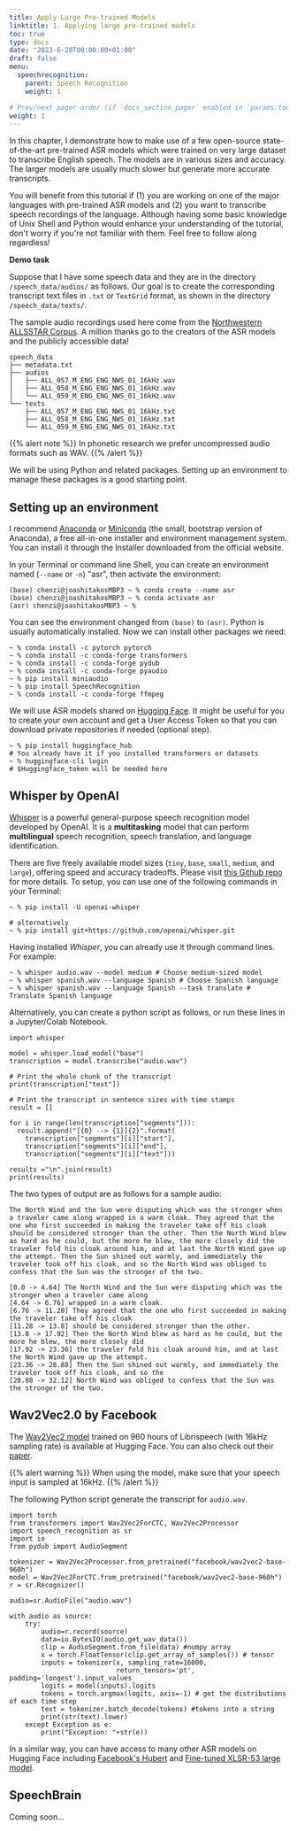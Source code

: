 ```yaml
---
title: Apply Large Pre-trained Models
linktitle: 1. Applying large pre-trained models
toc: true
type: docs
date: "2023-6-20T00:00:00+01:00"
draft: false
menu:
  speechrecognition:
    parent: Speech Recognition
    weight: 1

# Prev/next pager order (if `docs_section_pager` enabled in `params.toml`)
weight: 1
---
```


In this chapter, I demonstrate how to make use of a few open-source state-of-the-art pre-trained ASR models which were trained on very large dataset to transcribe English speech. The models are in various sizes and accuracy. The larger models are usually much slower but generate more accurate transcripts.

You will benefit from this tutorial if (1) you are working on one of the major languages with pre-trained ASR models and (2) you want to transcribe speech recordings of the language. Although having some basic knowledge of Unix Shell and Python would enhance your understanding of the tutorial, don't worry if you're not familiar with them. Feel free to follow along regardless!

**Demo task**

Suppose that I have some speech data and they are in the directory `/speech_data/audios/` as follows. Our goal is to create the corresponding transcript text files in `.txt` or `TextGrid` format, as shown in the directory `/speech_data/texts/`.

The sample audio recordings used here come from the [Northwestern ALLSSTAR Corpus](https://speechbox.linguistics.northwestern.edu/#!/home). A million thanks go to the creators of the ASR models and the publicly accessible data!

```
speech_data
├── metadata.txt
├── audios
│   ├── ALL_057_M_ENG_ENG_NWS_01_16kHz.wav
│   ├── ALL_058_M_ENG_ENG_NWS_01_16kHz.wav
│   └── ALL_059_M_ENG_ENG_NWS_01_16kHz.wav
└── texts
    ├── ALL_057_M_ENG_ENG_NWS_01_16kHz.txt
    ├── ALL_058_M_ENG_ENG_NWS_01_16kHz.txt
    └── ALL_059_M_ENG_ENG_NWS_01_16kHz.txt
```
{{% alert note %}}
In phonetic research we prefer uncompressed audio formats such as WAV.
{{% /alert %}}

We will be using Python and related packages. Setting up an environment to manage these packages is a good starting point.

## Setting up an environment

I recommend [Anaconda](https://www.anaconda.com/download) or [Miniconda](https://docs.conda.io/en/latest/miniconda.html) (the small, bootstrap version of Anaconda), a free all-in-one installer and environment management system. You can install it through the Installer downloaded from the official website.

In your Terminal or command line Shell, you can create an environment named (`--name` or `-n`) "asr", then activate the environment:
```{bash}
(base) chenzi@joashitakosMBP3 ~ % conda create --name asr
(base) chenzi@joashitakosMBP3 ~ % conda activate asr
(asr) chenzi@joashitakosMBP3 ~ % 
```
You can see the environment changed from `(base)` to `(asr)`. Python is usually automatically installed. Now we can install other packages we need:

```{bash}
~ % conda install -c pytorch pytorch
~ % conda install -c conda-forge transformers
~ % conda install -c conda-forge pydub
~ % conda install -c conda-forge pyaudio
~ % pip install miniaudio
~ % pip install SpeechRecognition
~ % conda install -c conda-forge ffmpeg
```

We will use ASR models shared on [Hugging Face](https://huggingface.co/models?pipeline_tag=automatic-speech-recognition&sort=trending). It might be useful for you to create your own account and get a User Access Token so that you can download private repositories if needed (optional step). 

```{bash}
~ % pip install huggingface_hub
# You already have it if you installed transformers or datasets
~ % huggingface-cli login
# $Huggingface_token will be needed here
```

## Whisper by OpenAI
[Whisper](https://openai.com/research/whisper) is a powerful general-purpose speech recognition model developed by OpenAI. It is a **multitasking** model that can perform **multilingual** speech recognition, speech translation, and language identification.

There are five freely available model sizes (`tiny`, `base`, `small`, `medium`, and `large`), offering speed and accuracy tradeoffs. Please  visit [this Github repo](https://github.com/openai/whisper) for more details.
To setup, you can use one of the following commands in your Terminal:
```
~ % pip install -U openai-whisper

# alternatively
~ % pip install git+https://github.com/openai/whisper.git
```

Having installed *Whisper*, you can already use it through command lines. For example:

```
~ % whisper audio.wav --model medium # Choose medium-sized model
~ % whisper spanish.wav --language Spanish # Choose Spanish language
~ % whisper spanish.wav --language Spanish --task translate # Translate Spanish language
```

Alternatively, you can create a python script as follows, or run these lines in a Jupyter/Colab Notebook.

```{python}
import whisper

model = whisper.load_model("base")
transcription = model.transcribe("audio.wav")

# Print the whole chunk of the transcript
print(transcription["text"])

# Print the transcript in sentence sizes with time stamps
result = []
    
for i in range(len(transcription["segments"])):
  result.append("[{0} --> {1}]{2}".format(
    transcription["segments"][i]["start"],
    transcription["segments"][i]["end"],
    transcription["segments"][i]["text"]))

results ="\n".join(result)
print(results)
```

The two types of output are as follows for a sample audio:

```
The North Wind and the Sun were disputing which was the stronger when a traveler came along wrapped in a warm cloak. They agreed that the one who first succeeded in making the traveler take off his cloak should be considered stronger than the other. Then the North Wind blew as hard as he could, but the more he blew, the more closely did the traveler fold his cloak around him, and at last the North Wind gave up the attempt. Then the Sun shined out warmly, and immediately the traveler took off his cloak, and so the North Wind was obliged to confess that the Sun was the stronger of the two.

```

```
[0.0 -> 4.64] The North Wind and the Sun were disputing which was the stronger when a traveler came along
[4.64 -> 6.76] wrapped in a warm cloak.
[6.76 -> 11.28] They agreed that the one who first succeeded in making the traveler take off his cloak
[11.28 -> 13.8] should be considered stronger than the other.
[13.8 -> 17.92] Then the North Wind blew as hard as he could, but the more he blew, the more closely did
[17.92 -> 23.36] the traveler fold his cloak around him, and at last the North Wind gave up the attempt.
[23.36 -> 28.88] Then the Sun shined out warmly, and immediately the traveler took off his cloak, and so the
[28.88 -> 32.12] North Wind was obliged to confess that the Sun was the stronger of the two.

```


## Wav2Vec2.0 by Facebook

The [Wav2Vec2 model](https://huggingface.co/facebook/wav2vec2-base-960h) trained on 960 hours of Librispeech (with 16kHz sampling rate) is available at Hugging Face. You can also check out their [paper](https://arxiv.org/abs/2006.11477).

{{% alert warning %}}
When using the model, make sure that your speech input is sampled at 16kHz.
{{% /alert %}}

The following Python script generate the transcript for `audio.wav`.
```{python}
import torch
from transformers import Wav2Vec2ForCTC, Wav2Vec2Processor
import speech_recognition as sr
import io
from pydub import AudioSegment

tokenizer = Wav2Vec2Processor.from_pretrained("facebook/wav2vec2-base-960h")
model = Wav2Vec2ForCTC.from_pretrained("facebook/wav2vec2-base-960h")
r = sr.Recognizer()

audio=sr.AudioFile("audio.wav")

with audio as source:
    try:
        audio=r.record(source)
        data=io.BytesIO(audio.get_wav_data())
        clip = AudioSegment.from_file(data) #numpy array
        x = torch.FloatTensor(clip.get_array_of_samples()) # tensor
        inputs = tokenizer(x, sampling_rate=16000,
                           return_tensors='pt', padding='longest').input_values
        logits = model(inputs).logits
        tokens = torch.argmax(logits, axis=-1) # get the distributions of each time step
        text = tokenizer.batch_decode(tokens) #tokens into a string
        print(str(text).lower)
    except Exception as e:
        print("Exception: "+str(e))

```
In a similar way, you can have access to many other ASR models on Hugging Face including [Facebook's Hubert](https://huggingface.co/facebook/hubert-large-ls960-ft) and [Fine-tuned XLSR-53 large model](https://huggingface.co/jonatasgrosman/wav2vec2-large-xlsr-53-english).

## SpeechBrain

Coming soon...